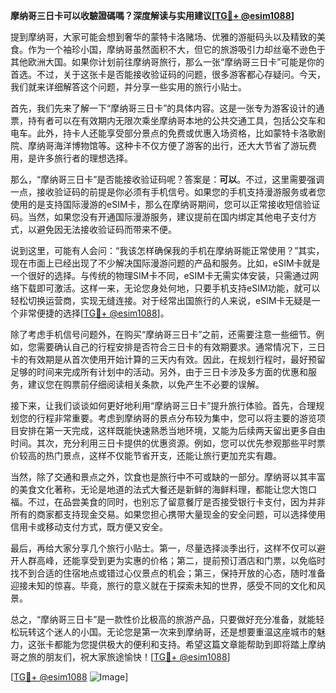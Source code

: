 **摩纳哥三日卡可以收驗證碼嗎？深度解读与实用建议[[TG💪+ @esim1088](https://t.me/s/esim1088)]**

提到摩纳哥，大家可能会想到奢华的蒙特卡洛赌场、优雅的游艇码头以及精致的美食。作为一个袖珍小国，摩纳哥虽然面积不大，但它的旅游吸引力却丝毫不逊色于其他欧洲大国。如果你计划前往摩纳哥旅行，那么一张“摩纳哥三日卡”可能是你的首选。不过，关于这张卡是否能接收验证码的问题，很多游客都心存疑问。今天，我们就来详细解答这个问题，并分享一些实用的旅行小贴士。

首先，我们先来了解一下“摩纳哥三日卡”的具体内容。这是一张专为游客设计的通票，持有者可以在有效期内无限次乘坐摩纳哥本地的公共交通工具，包括公交车和电车。此外，持卡人还能享受部分景点的免费或优惠入场资格，比如蒙特卡洛歌剧院、摩纳哥海洋博物馆等。这种卡不仅方便了游客的出行，还大大节省了游玩费用，是许多旅行者的理想选择。

那么，“摩纳哥三日卡”是否能接收验证码呢？答案是：**可以**。不过，这里需要强调一点，接收验证码的前提是你必须有手机信号。如果您的手机支持漫游服务或者您使用的是支持国际漫游的eSIM卡，那么在摩纳哥期间，您可以正常接收短信验证码。当然，如果您没有开通国际漫游服务，建议提前在国内绑定其他电子支付方式，以避免因无法接收验证码而带来不便。

说到这里，可能有人会问：“我该怎样确保我的手机在摩纳哥能正常使用？”其实，现在市面上已经出现了不少解决国际漫游问题的产品和服务。比如，eSIM卡就是一个很好的选择。与传统的物理SIM卡不同，eSIM卡无需实体安装，只需通过网络下载即可激活。这样一来，无论您身处何地，只要手机支持eSIM功能，就可以轻松切换运营商，实现无缝连接。对于经常出国旅行的人来说，eSIM卡无疑是一个非常便捷的选择[[TG💪+ @esim1088](https://t.me/s/esim1088)]。

除了考虑手机信号问题外，在购买“摩纳哥三日卡”之前，还需要注意一些细节。例如，您需要确认自己的行程安排是否符合三日卡的有效期要求。通常情况下，三日卡的有效期是从首次使用开始计算的三天内有效。因此，在规划行程时，最好预留足够的时间来完成所有计划中的活动。另外，由于三日卡涉及多方面的优惠和服务，建议您在购票前仔细阅读相关条款，以免产生不必要的误解。

接下来，让我们谈谈如何更好地利用“摩纳哥三日卡”提升旅行体验。首先，合理规划您的行程非常重要。考虑到摩纳哥的景点分布较为集中，您可以将主要的游览项目安排在第一天完成，这样既能快速熟悉当地环境，又能为后续两天留出更多自由时间。其次，充分利用三日卡提供的优惠资源。例如，您可以优先参观那些平时票价较高的热门景点，这样不仅能节省开支，还能让旅行更加充实有趣。

当然，除了交通和景点之外，饮食也是旅行中不可或缺的一部分。摩纳哥以其丰富的美食文化著称，无论是地道的法式大餐还是新鲜的海鲜料理，都能让您大饱口福。不过，在品尝美食的同时，也别忘了留意餐厅是否接受银行卡支付，因为并非所有的商家都支持现金交易。如果您担心携带大量现金的安全问题，可以选择使用信用卡或移动支付方式，既方便又安全。

最后，再给大家分享几个旅行小贴士。第一，尽量选择淡季出行，这样不仅可以避开人群高峰，还能享受到更为实惠的价格；第二，提前预订酒店和门票，以免临时找不到合适的住宿地点或错过心仪景点的机会；第三，保持开放的心态，随时准备迎接未知的惊喜。毕竟，旅行的意义就在于探索未知的世界，感受不同的文化和风景。

总之，“摩纳哥三日卡”是一款性价比极高的旅游产品，只要做好充分准备，就能轻松玩转这个迷人的小国。无论您是第一次来到摩纳哥，还是想要重温这座城市的魅力，这张卡都能为您提供极大的便利和支持。希望这篇文章能帮助到即将踏上摩纳哥之旅的朋友们，祝大家旅途愉快！[[TG💪+ @esim1088](https://t.me/s/esim1088)] 

[[TG💪+ @esim1088](https://t.me/s/esim1088) ![Image](https://i.postimg.cc/4NQfJmqS/Snipaste-2025-05-13-00-14-12.png)]